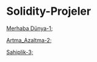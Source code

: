 # Solidity-Projeler

[Merhaba Dünya-1;](https://github.com/umaysafak/Solidity-Projeler/blob/main/Merhaba_D%C3%BCnya)

[Artma_Azaltma-2;](https://github.com/umaysafak/Solidity-Projeler/blob/main/Artma_Azaltma-2)

[Sahiplik-3;](https://github.com/umaysafak/Solidity-Projeler/blob/main/Sahiplik-3)
